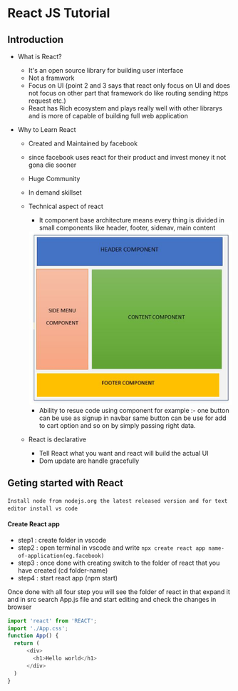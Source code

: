 # React JS Tutorial

## Introduction 

- What is React?
    - It's an open source library for building user interface
    - Not a framwork
    - Focus on UI (point 2 and 3 says that react only focus on UI and does not focus on other part that framework do like routing sending https request etc.)
    - React has Rich ecosystem and plays really well with other librarys and is more of capable of building full web application

- Why to Learn React
    - Created and Maintained by facebook
    - since facebook uses react for their product and invest money it not gona die sooner
    - Huge Community
    - In demand skillset
    - Technical aspect of react
        - It component base architecture means every thing is divided in small components like header, footer, sidenav, main content

        <img src="component.jpg" alt="MarineGEO circle logo" />

        - Ability to resue code using component for example :- one button can be use as signup in navbar same button can be use for add to cart option and so on by simply passing right data.
    - React is declarative
        - Tell React what you want and react will build the actual UI
        - Dom update are handle gracefully

## Geting started with React

`Install node from nodejs.org the latest released version and for text editor install vs code`

#### Create React app

- step1 : create folder in vscode 
- step2 : open terminal in vscode and write `npx create react app name-of-application(eg.facebook)`
- step3 : once done with creating switch to the folder of react that you have created (cd folder-name)
- step4 : start react app (npm start) 

Once done with all four step you will see the folder of react in that expand it and in src search App.js file and start editing and check the changes in browser


```js
import 'react' from 'REACT'; 
import './App.css';
function App() {
  return (
      <div>
        <h1>Hello world</h1>
      </div>
  )
}

```


